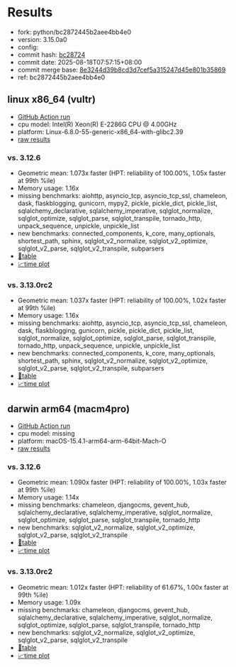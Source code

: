 # Results

- fork: python/bc2872445b2aee4bb4e0
- version: 3.15.0a0
- config: 
- commit hash: [bc28724](https://github.com/python/cpython/commit/bc28724)
- commit date: 2025-08-18T07:57:15+08:00
- commit merge base: [8e3244d39b8cd3d7cef5a315247d45e801b35869](https://github.com/python/cpython/commit/8e3244d39b8cd3d7cef5a315247d45e801b35869)
- ref: bc2872445b2aee4bb4e0

## linux x86_64 (vultr)

- [GitHub Action run](https://github.com/facebookexperimental/free-threading-benchmarking/actions/runs/17027861921)
- cpu model: Intel(R) Xeon(R) E-2286G CPU @ 4.00GHz
- platform: Linux-6.8.0-55-generic-x86_64-with-glibc2.39
- [raw results](bm-20250818-vultr-x86_64-python-bc2872445b2aee4bb4e0-3.15.0a0-bc28724.json)

### vs. 3.12.6

- Geometric mean: 1.073x faster (HPT: reliability of 100.00%, 1.05x faster at 99th %ile)
- Memory usage: 1.16x
- missing benchmarks: aiohttp, asyncio_tcp, asyncio_tcp_ssl, chameleon, dask, flaskblogging, gunicorn, mypy2, pickle, pickle_dict, pickle_list, sqlalchemy_declarative, sqlalchemy_imperative, sqlglot_normalize, sqlglot_optimize, sqlglot_parse, sqlglot_transpile, tornado_http, unpack_sequence, unpickle, unpickle_list
- new benchmarks: connected_components, k_core, many_optionals, shortest_path, sphinx, sqlglot_v2_normalize, sqlglot_v2_optimize, sqlglot_v2_parse, sqlglot_v2_transpile, subparsers
- [📄table](bm-20250818-vultr-x86_64-python-bc2872445b2aee4bb4e0-3.15.0a0-bc28724-vs-3.12.6.md)
- [📈time plot](bm-20250818-vultr-x86_64-python-bc2872445b2aee4bb4e0-3.15.0a0-bc28724-vs-3.12.6.svg)

### vs. 3.13.0rc2

- Geometric mean: 1.037x faster (HPT: reliability of 100.00%, 1.02x faster at 99th %ile)
- Memory usage: 1.16x
- missing benchmarks: aiohttp, asyncio_tcp, asyncio_tcp_ssl, chameleon, dask, flaskblogging, gunicorn, pickle, pickle_dict, pickle_list, sqlglot_normalize, sqlglot_optimize, sqlglot_parse, sqlglot_transpile, tornado_http, unpack_sequence, unpickle, unpickle_list
- new benchmarks: connected_components, k_core, many_optionals, shortest_path, sphinx, sqlglot_v2_normalize, sqlglot_v2_optimize, sqlglot_v2_parse, sqlglot_v2_transpile, subparsers
- [📄table](bm-20250818-vultr-x86_64-python-bc2872445b2aee4bb4e0-3.15.0a0-bc28724-vs-3.13.0rc2.md)
- [📈time plot](bm-20250818-vultr-x86_64-python-bc2872445b2aee4bb4e0-3.15.0a0-bc28724-vs-3.13.0rc2.svg)

## darwin arm64 (macm4pro)

- [GitHub Action run](https://github.com/facebookexperimental/free-threading-benchmarking/actions/runs/17027861921)
- cpu model: missing
- platform: macOS-15.4.1-arm64-arm-64bit-Mach-O
- [raw results](bm-20250818-macm4pro-arm64-python-bc2872445b2aee4bb4e0-3.15.0a0-bc28724.json)

### vs. 3.12.6

- Geometric mean: 1.090x faster (HPT: reliability of 100.00%, 1.03x faster at 99th %ile)
- Memory usage: 1.14x
- missing benchmarks: chameleon, djangocms, gevent_hub, sqlalchemy_declarative, sqlalchemy_imperative, sqlglot_normalize, sqlglot_optimize, sqlglot_parse, sqlglot_transpile, tornado_http
- new benchmarks: sqlglot_v2_normalize, sqlglot_v2_optimize, sqlglot_v2_parse, sqlglot_v2_transpile
- [📄table](bm-20250818-macm4pro-arm64-python-bc2872445b2aee4bb4e0-3.15.0a0-bc28724-vs-3.12.6.md)
- [📈time plot](bm-20250818-macm4pro-arm64-python-bc2872445b2aee4bb4e0-3.15.0a0-bc28724-vs-3.12.6.svg)

### vs. 3.13.0rc2

- Geometric mean: 1.012x faster (HPT: reliability of 61.67%, 1.00x faster at 99th %ile)
- Memory usage: 1.09x
- missing benchmarks: chameleon, djangocms, gevent_hub, sqlalchemy_declarative, sqlalchemy_imperative, sqlglot_normalize, sqlglot_optimize, sqlglot_parse, sqlglot_transpile, tornado_http
- new benchmarks: sqlglot_v2_normalize, sqlglot_v2_optimize, sqlglot_v2_parse, sqlglot_v2_transpile
- [📄table](bm-20250818-macm4pro-arm64-python-bc2872445b2aee4bb4e0-3.15.0a0-bc28724-vs-3.13.0rc2.md)
- [📈time plot](bm-20250818-macm4pro-arm64-python-bc2872445b2aee4bb4e0-3.15.0a0-bc28724-vs-3.13.0rc2.svg)


